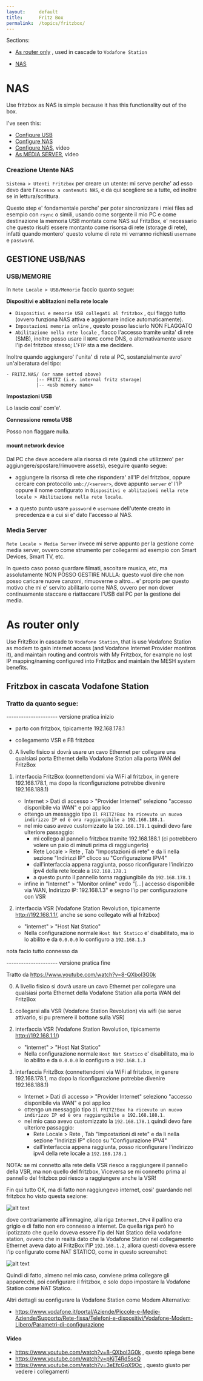```yaml
---
layout:     default
title:      Fritz Box
permalink:  /topics/fritzbox/
---
```



Sections:

- [As router only](#as-router-only) , used in cascade to `Vodafone Station`

- [NAS](#nas)

NAS
===

Use fritzbox as NAS is simple because it has this functionality out of the box.

I've seen this:

- [Configure USB](https://it.avm.de/assistenza/fritzbox/fritzbox-3272/banca-dati-informativa/publication/show/26_Configurare-una-memoria-USB-collegata-al-FRITZ-Box/)
- [Configure NAS](https://it.avm.de/assistenza/fritzbox/fritzbox-3272/banca-dati-informativa/publication/show/543_Configurare-al-computer-una-memoria-NAS-come-unita-di-rete/)
- [Configure NAS](https://www.youtube.com/watch?v=6w3sIMj0jow), video
- [As MEDIA SERVER](https://www.youtube.com/watch?v=kyzrWXBcH8c), video


### Creazione Utente NAS 

`Sistema > Utenti Fritzbox` per creare un utente: mi serve perche' ad esso devo dare l'`Accesso a contenuti NAS`, e da qui scegliere se a tutte, 
ed inoltre se in lettura/scrittura.

Questo step e' fondamentale perche' per poter sincronizzare i miei files ad esempio con `rsync` o simili, usando come sorgente il mio PC e come destinazione la memoria USB montata come NAS sul FritzBox,
e' necessario che questo risulti essere montanto come risorsa di rete (storage di rete), infatti quando montero' questo volume di rete mi verranno richiesti `username` e `password`. 


GESTIONE USB/NAS
----------------

### USB/MEMORIE

In `Rete Locale > USB/Memorie` faccio quanto segue:

**Dispositivi e ablitazioni nella rete locale**

- `Dispositivi e memorie USB collegati al fritzbox` , qui flaggo tutto (ovvero funziona NAS attiva e aggiornare indice automaticamente). 
- `Impostazioni memoria online` , questo posso lasciarlo NON FLAGGATO
- `Abilitazione nella rete locale` , flacco l'accesso tramite unita' di rete (SMB), inoltre posso usare il `NOME` come DNS, o alternativamente usare l'ip del fritzbox stesso; L'`FTP` sta a me decidere.

Inoltre quando aggiungero' l'unita' di rete al PC, sostanzialmente avro' un'alberatura del tipo:

````
- FRITZ.NAS/ (or name setted above)
           |-- FRITZ (i.e. internal fritz storage)
           |-- <usb memory name>
````

**Impostazioni USB**

Lo lascio cosi' com'e'.

**Connessione remota USB**

Posso non flaggare nulla.


#### mount network device

Dal PC che deve accedere alla risorsa di rete (quindi che utilizzero' per aggiungere/spostare/rimuovere assets), eseguire quanto segue:

- aggiungere la risorsa di rete che rispondera' all'IP del fritzbox, oppure cercare con protocollo `smb://<server>`, 
    dove appunto `server` e' l'IP oppure il nome configurato in `Dispositivi e ablitazioni nella rete locale > Abilitazione nella rete locale`.

- a questo punto usare `password` e `username` dell'utente creato in precedenza e a cui si e' dato l'accesso al NAS.


### Media Server

`Rete Locale > Media Server` invece mi serve appunto per la gestione come media server, 
ovvero come strumento per collegarmi ad esempio con Smart Devices, Smart TV, etc.

In questo caso posso guardare filmati, ascoltare musica, etc, ma assolutamente NON POSSO GESTIRE NULLA:
questo vuol dire che non posso caricare nuove canzoni, rimuoverne o altro... 
e' proprio per questo motivo che mi e' servito abilitarlo come NAS, ovvero per non dover continuamente staccare e riattaccare l'USB dal PC per la gestione dei media.


As router only
==============

Use FritzBox in cascade to `Vodafone Station`, that is use Vodafone Station as modem to gain internet access (and Vodafone Internet Provider montiros it),
and maintain routing and controls with My Fritzbox, for example no lost IP mapping/naming configured into FritzBox and maintain the MESH system benefits.

Fritzbox in cascata Vodafone Station
------------------------------------



### Tratto da quanto segue:

--------------------- versione pratica inizio

- parto con fritzbox, tipicamente 192.168.178.1

- collegamento VSR e FB fritzbox

0. A livello fisico si dovrà usare un cavo Ethernet per collegare una qualsiasi porta Ethernet della Vodafone Station alla porta WAN del FritzBox

1. interfaccia FritzBox (connettendomi via WiFi al fritzbox, in genere 192.168.178.1, ma dopo la riconfigurazione potrebbe divenire 192.168.188.1)

    - Internet > Dati di accesso > "Provider Internet" seleziono "accesso disponibile via WAN" e poi applico
    - ottengo un messaggio tipo `Il FRITZ!Box ha ricevuto un nuovo indirizzo IP ed è ora raggiungibile a 192.168.188.1.`
    - nel mio caso avevo customizzato la `192.168.178.1` quindi devo fare ulteriore passaggio:
      - mi collego al pannello fritzbox tramite 192.168.188.1 (ci potrebbero volere un paio di minuti prima di raggiungerlo)
      - Rete Locale > Rete , Tab "Impostazioni di rete" e da li nella sezione "Indirizzi IP" clicco su "Configurazione IPV4"
      - dall'interfaccia appena raggiunta, posso riconfigurare l'indirizzo ipv4 della rete locale a `192.168.178.1`
      - a questo punto il pannello torna raggiungibile da `192.168.178.1`
    - infine in "Internet" > "Monitor online" vedo "[...] accesso disponibile via WAN, Indirizzo IP: 192.168.1.3" e segno l'ip per configurazione con VSR

2. interfaccia VSR (Vodafone Station Revolution, tipicamente http://192.168.1.1/, anche se sono collegato wifi al fritzbox)

   - "internet" > "Host Nat Statico"
   - Nella configurazione normale `Host Nat Statico` e' disabilitato, ma io lo abilito e da `0.0.0.0` lo configuro a `192.168.1.3`

nota facio tutto connesso da  

--------------------- versione pratica fine

Tratto da https://www.youtube.com/watch?v=8-QXboI3G0k

0. A livello fisico si dovrà usare un cavo Ethernet per collegare una qualsiasi porta Ethernet della Vodafone Station alla porta WAN del FritzBox

1. collegarsi alla VSR (Vodafone Station Revolution) via wifi (se serve attivarlo, si pu premere il bottone sulla VSR)

2. interfaccia VSR (Vodafone Station Revolution, tipicamente http://192.168.1.1/)

    - "internet" > "Host Nat Statico"
    - Nella configurazione normale `Host Nat Statico` e' disabilitato, ma io lo abilito e da `0.0.0.0` lo configuro a `192.168.1.3`

3. interfaccia FritzBox (connettendomi via WiFi al fritzbox, in genere 192.168.178.1, ma dopo la riconfigurazione potrebbe divenire 192.168.188.1)

    - Internet > Dati di accesso > "Provider Internet" seleziono "accesso disponibile via WAN" e poi applico
    - ottengo un messaggio tipo `Il FRITZ!Box ha ricevuto un nuovo indirizzo IP ed è ora raggiungibile a 192.168.188.1.`
    - nel mio caso avevo customizzato la `192.168.178.1` quindi devo fare ulteriore passaggio:
      - Rete Locale > Rete , Tab "Impostazioni di rete" e da li nella sezione "Indirizzi IP" clicco su "Configurazione IPV4"
      - dall'interfaccia appena raggiunta, posso riconfigurare l'indirizzo ipv4 della rete locale a `192.168.178.1`
    
NOTA: se mi connetto alla rete della VSR riesco a raggiungere il pannello della VSR, ma non quello del fritzbox,
Viceversa se mi connetto prima al pannello del fritzbox poi riesco a raggiungere anche la VSR!

Fin qui tutto OK, ma di fatto non raggiungevo internet, cosi' guardando nel fritzbox ho visto questa sezione:

![alt text](../../assets/images/topics/fritzbox/fritzbox_view.png)

dove contrariamente all'immagine, alla riga `Internet,IPv4` il pallino era grigio e di fatto non ero connesso a internet.
Da quella riga però ho ipotizzato che quello doveva essere l'ip del Nat Statico della vodafone station, 
ovvero che in realtà dato che la Vodafone Station nel collegamento Ethernet aveva dato al FritzBox l'IP `192.168.1.2`,
allora questi doveva essere l'ip configurato come NAT STATICO, come in questo screenshot:

![alt text](../../assets/images/topics/fritzbox/vodafone_station_view.png)

Quindi di fatto, almeno nel mio caso, conviene prima collegare gli apparecchi, poi configurare il fritzbox, 
e solo dopo impostare la Vodafone Station come NAT Statico.

Altri dettagli su configurare la Vodafone Station come Modem Alternativo:

- https://www.vodafone.it/portal/Aziende/Piccole-e-Medie-Aziende/Supporto/Rete-fissa/Telefoni-e-dispositivi/Vodafone-Modem-Libero/Parametri-di-configurazione


#### Video

- https://www.youtube.com/watch?v=8-QXboI3G0k , questo spiega bene
- https://www.youtube.com/watch?v=pKjT4Rd5seQ
- https://www.youtube.com/watch?v=3eEfcGqX9Oc , questo giusto per vedere i collegamenti

